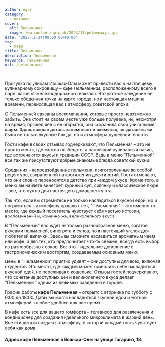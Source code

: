 ```yaml
---
author: egor
category:
  - питание
cover:
  alt: Пельменная
  image: /wp-content/uploads/2023/11/pelmennaja.jpg
date: "2023-11-24T09:00:00+00:00"
tag:
  - кафе
title: Пельменная
description: Пельменная
keywords: Пельменная
url: /pelmennaya/

---
```

Прогулка по улицам Йошкар-Олы может привести вас к настоящему кулинарному сокровищу – кафе _Пельменная_, расположенному всего в паре шагов от железнодорожного вокзала. Это уютное заведение не только обеденная точка на карте города, но и настоящая машина времени, переносящая вас в атмосферу советской эпохи.

С Пельменной связаны воспоминания, которые просто невозможно забыть. Она стоит на своем месте уже больше полувека, но, несмотря на время, прошедшее с ее открытия, она сохранила свой уникальный шарм. Здесь каждая деталь напоминает о временах, когда важными были не только вкусные блюда, но и атмосфера душевной теплоты.

Гости кафе в своих отзывах подчеркивают, что Пельменная – это не просто место, где можно пообедать, а настоящий кулинарный оазис, где встречаются вкусы и традиции СССР. Ведь в меню "Пельменной" все так же присутствуют добрые знакомые блюда советской кухни.

Среди них – непревзойденные пельмени, приготовленные по особой рецептуре, сохраненной на протяжении десятилетий. Гости отмечают, что они словно переносятся в детство при каждом укусе. Кроме того, в меню вы найдете винегрет, куриный суп, солянку и классическое пюре – все, что нужно для настоящего домашнего уюта.

Так что, если вы стремитесь не только насладиться вкусной едой, но и погрузиться в атмосферу прошлых лет, "Пельменная" – это именно то место, где каждый посетитель чувствует себя частью истории, воспоминаний и, конечно же, великолепного вкуса.

В "Пельменной" вас ждет не только разнообразное меню, богатое вкусами пельменей, винегрета и супов, но и настоящий уголок для любителей выпечки. Здесь вы сможете насладиться ароматным чаем или кофе, а для тех, кто предпочитает что-то свежее, всегда есть выбор из разнообразных соков. Все это – идеальное дополнение к гастрономическим восторгам, создаваемым основным меню.

Цены в "Пельменной" приятно удивят – они доступны для всех, включая студентов. Это место, где каждый может позволить себе насладиться вкусной едой, не переживая о кошельке. Отзывы гостей подчеркивают, что сочетание доступных цен и великолепного вкуса делает "Пельменную" одним из любимых заведений в городе.

График работы **кафе Пельменная** – открыто с вторника по субботу с 9:00 до 18:00. Дабы вы могли насладиться вкусной едой и уютной атмосферой в любое удобное для вас время.

В кафе есть все для вашего комфорта – телевизор для развлечения и кондиционер для создания идеального микроклимата в жаркий день. Все эти детали создают атмосферу, в которой каждый гость чувствует себя как дома.

#### Адрес кафе Пельменная в Йошкар-Оле: на улице Гагарина, 18.
